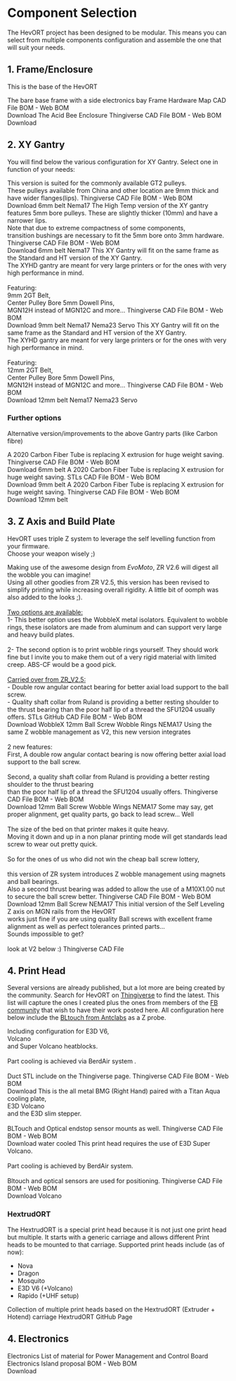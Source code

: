 # Component Selection

The HevORT project has been designed to be modular. This means you can select from multiple components configuration and assemble the one that will suit your needs.

## 1. Frame/Enclosure
This is the base of the HevORT

<grid columns="1fr 1fr">
<item title="Frame" image="docs/assets/images/components/FrameThumb.png">
  <description slot="description">
    The bare base frame with a side electronics bay
  </description>
  <buttons slot="buttons">
    <item-button url="https://a360.co/3dCjsfY">Frame Hardware Map</item-button>
    <item-button url="https://a360.co/3LKTHLL">CAD File</item-button>
    <item-button url="bom/BOM_Frame_ElecExt.htm">BOM - Web</item-button>
    <item-button icon="fa fa-download" url="bom/BOM_Frame_ElecExt.xlsx">BOM<br>Download</item-button>
  </buttons>
  <tags slot="tags">
  </tags>
</item>
<item title="Enclosure" image="docs/assets/images/components/AcidBeeThumb.png">
  <description slot="description">
    The Acid Bee Enclosure
  </description>
  <buttons slot="buttons">
    <item-button url="https://www.thingiverse.com/thing:5188673">Thingiverse</item-button>
    <item-button url="https://a360.co/3HOJCyF">CAD File</item-button>
    <item-button url="bom/BOM_Enclosure_AcidBee.htm">BOM - Web</item-button>
    <item-button icon="fa fa-download" url="bom/BOM_Enclosure_AcidBee.xlsx">BOM<br>Download</item-button>
  </buttons>
  <tags slot="tags">
  </tags>
</item>
</grid>

## 2. XY Gantry
You will find below the various configuration for XY Gantry.  Select one in function of your needs:

<grid>
<item title="Standard XY" image="docs/assets/images/components/XYThumb.png">
  <description slot="description">
    This version is suited for the commonly available GT2 pulleys.
    <br>These pulleys available from China and other location are 9mm thick and have wider flanges(lips).
  </description>
  <buttons slot="buttons">
    <item-button url="https://www.thingiverse.com/thing:4184477">Thingiverse</item-button>
    <item-button url="https://a360.co/2UEaOHa">CAD File</item-button>
    <item-button url="bom/BOM_XY_STD.htm">BOM - Web</item-button>
    <item-button icon="fa fa-download" url="bom/BOM_XY_STD.xlsx">BOM<br>Download</item-button>
  </buttons>
  <tags slot="tags">
    <item-tag>6mm belt</item-tag>
    <item-tag>Nema17</item-tag>
  </tags>
</item>
<item title="(HT) XY High Temp" image="docs/assets/images/components/XYHTThumb.png">
  <description slot="description">
    The High Temp version of the XY gantry features 5mm bore pulleys. These are slightly thicker (10mm) and have a
    narrower lips.
    <br>Note that due to extreme compactness of some components,
    <br>transition bushings are necessary to fit the 5mm bore onto 3mm hardware.
  </description>
  <buttons slot="buttons">
    <item-button url="https://www.thingiverse.com/thing:4402495">Thingiverse</item-button>
    <item-button url="https://a360.co/3ABEubX">CAD File</item-button>
    <item-button url="bom/BOM_XYHT.htm">BOM - Web</item-button>
    <item-button icon="fa fa-download" url="bom/BOM_XYHT.xlsx">BOM<br>Download</item-button>
  </buttons>
  <tags slot="tags">
    <item-tag>6mm belt</item-tag>
    <item-tag>Nema17</item-tag>
  </tags>
</item>
<item title="(HD9) XY Heavy Duty 9mm" image="docs/assets/images/components/XYHD9Thumb.png">
  <description slot="description">
    This XY Gantry will fit on the same frame as the Standard and HT version of the XY Gantry.
    <br>The XYHD gantry are meant for very large printers or for the ones with very high performance in mind.
    <br><br>Featuring:
    <br>9mm 2GT Belt,
    <br>Center Pulley Bore 5mm Dowell Pins,
    <br>MGN12H instead of MGN12C and more...
  </description>
  <buttons slot="buttons">
    <item-button url="https://www.thingiverse.com/thing:4629715">Thingiverse</item-button>
    <item-button url="https://a360.co/35p2MH0">CAD File</item-button>
    <item-button url="bom/BOM_XYHD9.htm">BOM - Web</item-button>
    <item-button icon="fa fa-download" url="bom/BOM_XYHD9.xlsx">BOM<br>Download</item-button>
  </buttons>
  <tags slot="tags">
    <item-tag>9mm belt</item-tag>
    <item-tag>Nema17</item-tag>
    <item-tag>Nema23</item-tag>
    <item-tag>Servo</item-tag>
  </tags>
</item>
<item title="(HD12) XY Heavy Duty 12mm" image="docs/assets/images/components/XYHD12Thumb.png">
  <description slot="description">
    This XY Gantry will fit on the same frame as the Standard and HT version of the XY Gantry.
    <br>The XYHD gantry are meant for very large printers or for the ones with very high performance in mind.
    <br><br>Featuring:
    <br>12mm 2GT Belt,
    <br>Center Pulley Bore 5mm Dowell Pins,
    <br>MGN12H instead of MGN12C and more...
  </description>
  <buttons slot="buttons">
    <item-button url="https://www.thingiverse.com/thing:4625509">Thingiverse</item-button>
    <item-button url="https://a360.co/3dxzysP">CAD File</item-button>
    <item-button url="bom/BOM_XYHD12.htm">BOM - Web</item-button>
    <item-button icon="fa fa-download" url="bom/BOM_XYHD12.xlsx">BOM<br>Download</item-button>
  </buttons>
  <tags slot="tags">
    <item-tag>12mm belt</item-tag>
    <item-tag>Nema17</item-tag>
    <item-tag>Nema23</item-tag>
    <item-tag>Servo</item-tag>
  </tags>

</item>
</grid>

### Further options
Alternative version/improvements to the above Gantry parts (like Carbon fibre)

<grid>
<item title="(XYHT) MGN9 Carbon Fiber X-Axis" image="docs/assets/images/components/OPTION_XYHT_CFX_MGN9_Thumb.jpg">
  <description slot="description">
    A 2020 Carbon Fiber Tube is replacing X extrusion for huge weight saving.
  </description>
  <buttons slot="buttons">
    <item-button url="https://www.thingiverse.com/thing:4880808">Thingiverse</item-button>
    <item-button url="https://a360.co/3z3ofD8">CAD File</item-button>
    <item-button url="bom/Option_XYHT_CFX_MGN9.htm">BOM - Web</item-button>
    <item-button icon="fa fa-download" url="bom/Option_XYHT_CFX_MGN9.xlsx">BOM<br>Download</item-button>
  </buttons>
  <tags slot="tags">
    <item-tag>6mm belt</item-tag>
  </tags>
</item>
<item title="(HD9) MGN9 Carbon Fiber X-Axis" image="docs/assets/images/components/OPTION_HD9_CFX_MGN9_Thumb.jpg">
  <description slot="description">
    A 2020 Carbon Fiber Tube is replacing X extrusion for huge weight saving.
  </description>
  <buttons slot="buttons">
    <item-button url="https://github.com/MirageC79/HevORT/tree/master/files/STL/HD9/Option_HD9_CFx">STLs</item-button>
    <item-button url="https://a360.co/3ttC8sp">CAD File</item-button>
    <item-button url="bom/Option_HD9_CFx_MGN9.htm">BOM - Web</item-button>
    <item-button icon="fa fa-download" url="bom/Option_HD9_CFx_MGN9.xlsx">BOM<br>Download</item-button>
  </buttons>
  <tags slot="tags">
    <item-tag>9mm belt</item-tag>
  </tags>
</item>
<item title="(HD12) MGN9 Carbon Fiber X-Axis" image="docs/assets/images/components/OPTION_HD12_CFX_MGN9_Thumb.jpg">
  <description slot="description">
    A 2020 Carbon Fiber Tube is replacing X extrusion for huge weight saving.
  </description>
  <buttons slot="buttons">
    <item-button url="https://www.thingiverse.com/thing:4886459">Thingiverse</item-button>
    <item-button url="https://a360.co/3gqVqt4">CAD File</item-button>
    <item-button url="bom/Option_HD12_CFx_MGN9.htm">BOM - Web</item-button>
    <item-button icon="fa fa-download" url="bom/Option_HD12_CFx_MGN9.xlsx">BOM<br>Download</item-button>
  </buttons>
  <tags slot="tags">
    <item-tag>12mm belt</item-tag>
  </tags>
</item>
</grid>

## 3. Z Axis and Build Plate
HevORT uses triple Z system to leverage the self levelling function from your firmware.  <br>Choose your weapon wisely ;)

<grid>
<item title="ZR V2.6 (WobbleX)" image="docs/assets/images/components/ZR_V2.6_Thumb.jpg" status="** NEW **">
  <description slot="description">
    Making use of the awesome design from <i>EvoMoto</i>, ZR V2.6 will digest all the wobble you can imagine!
	<br>Using all other goodies from ZR V2.5, this version has been revised to simplify printing while increasing overall rigidity. A little bit of oomph was also added to the looks ;).
    <br><br><u>Two options are available:</u><br>1- This better option uses the WobbleX metal isolators.
	Equivalent to wobble rings, these isolators are made from aluminum and can support very large and heavy build plates.
    <br><br>2- The second option is to print wobble rings yourself. They should work fine but I invite you to make them out of a very rigid material 
	with limited creep. ABS-CF would be a good pick.
	<br><br><u>Carried over from ZR_V2.5:</u>
	<br>- Double row angular contact bearing for better axial load support to
    the ball screw.
    <br>- Quality shaft collar from Ruland is providing a better resting shoulder to the thrust bearing
	than the poor half lip of a thread the SFU1204 usually offers.
  </description>
  <buttons slot="buttons">
    <item-button url="https://github.com/MirageC79/HevORT/tree/master/files/STL/ZR_V2.6">STLs GitHub</item-button>
    <item-button url="https://a360.co/3PMtKih">CAD File</item-button>
    <item-button url="bom/BOM_ZR_V2.6.htm">BOM - Web</item-button>
    <item-button icon="fa fa-download" url="bom/BOM_ZR_V2.6.xlsx">BOM<br>Download</item-button>
  </buttons>
  <tags slot="tags">
  <item-tag>WobbleX</item-tag>
  <item-tag>12mm Ball Screw</item-tag>
  <item-tag>Wobble Rings</item-tag>
  <item-tag>NEMA17</item-tag>
  </tags>
</item>
<item title="ZR V2.5" image="docs/assets/images/components/ZR_V2.5_Thumb.jpg" status="Retired">
  <description slot="description">
    Using the same Z wobble management as V2, this new version integrates
    <br><br>2 new features:<br>First, A double row angular contact bearing is now offering better axial load support to
    the ball screw.
    <br><br>Second, a quality shaft collar from Ruland is providing a better resting shoulder to the thrust bearing
    <br>than the poor half lip of a thread the SFU1204 usually offers.
  </description>
  <buttons slot="buttons">
    <item-button url="https://www.thingiverse.com/thing:4723500">Thingiverse</item-button>
    <item-button url="https://a360.co/3bSwQzF">CAD File</item-button>
    <item-button url="bom/BOM_ZR_V2.5.htm">BOM - Web</item-button>
    <item-button icon="fa fa-download" url="bom/BOM_ZR_V2.5.xlsx">BOM<br>Download</item-button>
  </buttons>
  <tags slot="tags">
  <item-tag>12mm Ball Screw</item-tag>
  <item-tag>Wobble Wings</item-tag>
  <item-tag>NEMA17</item-tag>
  </tags>
</item>
<item title="ZR V2 (Wobble wings)" image="docs/assets/images/components/ZRV2Thumb.png" status="Retired">
  <description slot="description">
    Some may say, get proper alignment, get quality parts, go back to lead screw... Well
    <br><br>The size of the bed on that printer makes it quite heavy.
    <br>Moving it down and up in a non planar printing mode will get standards lead screw to wear out pretty quick.
    <br><br>So for the ones of us who did not win the cheap ball screw lottery,
    <br><br>this version of ZR system introduces Z wobble management using magnets and ball bearings.
    <br>Also a second thrust bearing was added to allow the use of a M10X1.00 nut to secure the ball screw better.
  </description>
  <buttons slot="buttons">
    <item-button url="https://www.thingiverse.com/thing:4387638">Thingiverse</item-button>
    <item-button url="https://a360.co/3gweJiw">CAD File</item-button>
    <item-button url="bom/BOM_ZR_V2.htm">BOM - Web</item-button>
    <item-button icon="fa fa-download" url="bom/BOM_ZR_V2.xlsx">BOM<br>Download</item-button>
  </buttons>
  <tags slot="tags">
  <item-tag>12mm Ball Screw</item-tag>
  <item-tag>NEMA17</item-tag>
  </tags>
</item>
<item title="ZR" image="docs/assets/images/components/ZRThumb.png" status="Retired">
  <description slot="description">
    This initial version of the Self Leveling Z axis on MGN rails from the HevORT
    <br>works just fine if you are using quality Ball screws with excellent frame alignment as well as perfect
    tolerances printed parts...
    <br>Sounds impossible to get?
    <br><br>look at V2 below :)
  </description>
  <buttons slot="buttons">
    <item-button url="https://www.thingiverse.com/thing:4184059">Thingiverse</item-button>
    <item-button url="https://a360.co/3gweJiw">CAD File</item-button>
  </buttons>
  <tags slot="tags">
  </tags>
</item>
</grid>

## 4. Print Head
Several versions are already published, but a lot more are being created by the community.
Search for HevORT on [Thingiverse](https://www.thingiverse.com/) to find the latest.
This list will capture the ones I created plus the ones from members of the [FB community](https://www.facebook.com/groups/hevort/) that wish to have their work posted here.
All configuration here below include the [BLtouch from Antclabs](https://www.antclabs.com/bltouch) as a Z probe.

<grid>
<item title="E3D Hemera" image="docs/assets/images/components/HemeraThumb.png">
  <description slot="description">
    Including configuration for E3D V6,
    <br>Volcano
    <br>and Super Volcano heatblocks.
    <br><br>Part cooling is achieved via BerdAir system
    .<br><br>Duct STL include on the Thingiverse page.
  </description>
  <buttons slot="buttons">
    <item-button url="https://www.thingiverse.com/thing:4238471">Thingiverse</item-button>
    <item-button url="https://a360.co/2U1i6ob">CAD File</item-button>
    <item-button url="bom/BOM_X_Hemera.htm">BOM - Web</item-button>
    <item-button icon="fa fa-download" url="bom/BOM_X_Hemera.xlsx">BOM<br>Download</item-button>
  </buttons>
  <tags slot="tags">
  </tags>
</item>
<item title="BMG/Titan Aqua" image="docs/assets/images/components/BMGAquaThumb.png">
  <description slot="description">
    This is the all metal BMG (Right Hand) paired with a Titan Aqua cooling plate,
    <br>E3D Volcano
    <br>and the E3D slim stepper.
    <br><br>BLTouch and Optical endstop sensor mounts as well.
  </description>
  <buttons slot="buttons">
    <item-button url="https://www.thingiverse.com/thing:4411289">Thingiverse</item-button>
    <item-button url="https://a360.co/3fY7MFT">CAD File</item-button>
    <item-button url="bom/BOM_BMGAqua.htm">BOM - Web</item-button>
    <item-button icon="fa fa-download" url="bom/BOM_BMGAqua.xlsx">BOM<br>Download</item-button>
  </buttons>
  <tags slot="tags">
    <item-tag>water cooled</item-tag>
  </tags>
</item>
<item title="E3D Hemera Top Mounted and SuperVolcano" image="docs/assets/images/components/HemeraTopMountThumb.png">
  <description slot="description">
    This print head requires the use of E3D Super Volcano.
    <br><br>Part cooling is achieved by BerdAir system.
    <br><br>Bltouch and optical sensors are used for positioning.
  </description>
  <buttons slot="buttons">
    <item-button url="https://www.thingiverse.com/thing:4556554">Thingiverse</item-button>
    <item-button url="https://a360.co/39ryl4z">CAD File</item-button>
    <item-button url="bom/BOM_X_HemeraTopMount.htm">BOM - Web</item-button>
    <item-button icon="fa fa-download" url="bom/BOM_X_HemeraTopMount.xlsx">BOM<br>Download</item-button>
  </buttons>
  <tags slot="tags">
    <item-tag>Volcano</item-tag>
  </tags>
</item>
</grid>

### HextrudORT

The HextrudORT is a special print head because it is not just one print head but multiple.
It starts with a generic carriage and allows different Print heads to be mounted to that carriage.
Supported print heads include (as of now):
* Nova
* Dragon
* Mosquito
* E3D V6 (+Volcano)
* Rapido (+UHF setup)

<grid columns="1fr 1fr">
<item title="HextrudORT" image="docs/assets/images/components/HextrudORT_CoverThumb.jpg">
  <description slot="description">
    Collection of multiple print heads based on the HextrudORT (Extruder + Hotend) carriage
  </description>
  <buttons slot="buttons">
    <item-button url="https://miragec79.github.io/HextrudORT">HextrudORT GitHub Page</item-button>
  </buttons>
  <tags slot="tags">
  </tags>
</item>
</grid>

## 4. Electronics

<grid v-bind:config="{gridTemplateColumns: '1fr 1fr'}">
<item title="Electronics" image="docs/assets/images/components/ElectronicsThumb.jpg">
  <description slot="description">
    Electronics List of material for Power Management and Control Board
  </description>
  <buttons slot="buttons">
    <item-button url="https://www.thingiverse.com/thing:3953165">Electronics Island proposal</item-button>
    <item-button url="bom/BOM_Electronics.htm">BOM - Web</item-button>
    <item-button icon="fa fa-download" url="bom/BOM_Electronics.xlsx">BOM<br>Download</item-button>
  </buttons>
  <tags slot="tags">
  </tags>
</item>
</grid>
